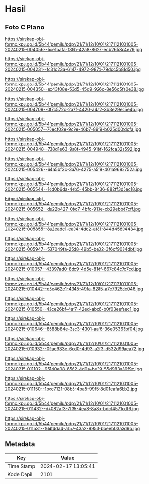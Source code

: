 # Hasil

## Foto C Plano

https://sirekap-obj-formc.kpu.go.id/5b44/pemilu/pdpr/21/71/12/10/01/2171121001005-20240215-004056--5ce1bafa-f39b-42a8-8627-ecb2658c4e79.jpg

https://sirekap-obj-formc.kpu.go.id/5b44/pemilu/pdpr/21/71/12/10/01/2171121001005-20240215-004231--fd31c23a-6147-4972-9874-79dcc5b81d50.jpg

https://sirekap-obj-formc.kpu.go.id/5b44/pemilu/pdpr/21/71/12/10/01/2171121001005-20240215-004350--ec43f08e-53d5-45d9-926c-8e56c5fa0e38.jpg

https://sirekap-obj-formc.kpu.go.id/5b44/pemilu/pdpr/21/71/12/10/01/2171121001005-20240215-004709--0f7c572c-2a2f-4420-a4a2-3b3e29ec5e4b.jpg

https://sirekap-obj-formc.kpu.go.id/5b44/pemilu/pdpr/21/71/12/10/01/2171121001005-20240215-005057--76ecf02e-9c9e-46b7-89f9-b025d00fdcfa.jpg

https://sirekap-obj-formc.kpu.go.id/5b44/pemilu/pdpr/21/71/12/10/01/2171121001005-20240215-004948--738d1e63-9a8f-4945-91bf-162fca32a592.jpg

https://sirekap-obj-formc.kpu.go.id/5b44/pemilu/pdpr/21/71/12/10/01/2171121001005-20240215-005426--64a5bf3c-3a76-4275-a5f9-401a9693752a.jpg

https://sirekap-obj-formc.kpu.go.id/5b44/pemilu/pdpr/21/71/12/10/01/2171121001005-20240215-005544--1dd0b6da-4eb5-45bb-8436-882ff3d5ec18.jpg

https://sirekap-obj-formc.kpu.go.id/5b44/pemilu/pdpr/21/71/12/10/01/2171121001005-20240215-005652--de22b427-0bc7-4bfc-913e-cb29ebbd7cff.jpg

https://sirekap-obj-formc.kpu.go.id/5b44/pemilu/pdpr/21/71/12/10/01/2171121001005-20240215-005855--8a2eadc1-ea94-4dc2-af81-844d45804434.jpg

https://sirekap-obj-formc.kpu.go.id/5b44/pemilu/pdpr/21/71/12/10/01/2171121001005-20240215-005947--537049fa-25d8-49b5-be02-3f6cf9084dbf.jpg

https://sirekap-obj-formc.kpu.go.id/5b44/pemilu/pdpr/21/71/12/10/01/2171121001005-20240215-010057--42397ad0-8dc9-4d5e-81df-667c84c7c7cd.jpg

https://sirekap-obj-formc.kpu.go.id/5b44/pemilu/pdpr/21/71/12/10/01/2171121001005-20240215-010442--d3e462e1-4345-49fa-8285-a7c7925dc046.jpg

https://sirekap-obj-formc.kpu.go.id/5b44/pemilu/pdpr/21/71/12/10/01/2171121001005-20240215-010550--42ce26bf-4af7-42ed-abc6-b0f03eefaec1.jpg

https://sirekap-obj-formc.kpu.go.id/5b44/pemilu/pdpr/21/71/12/10/01/2171121001005-20240215-010646--8688b84e-3ac3-4301-aaf6-36e05363bf04.jpg

https://sirekap-obj-formc.kpu.go.id/5b44/pemilu/pdpr/21/71/12/10/01/2171121001005-20240215-010932--09ae933e-6dd0-4d93-a2f3-d532d99aea72.jpg

https://sirekap-obj-formc.kpu.go.id/5b44/pemilu/pdpr/21/71/12/10/01/2171121001005-20240215-011102--95140e08-6562-4d0a-be39-55d983a89f9c.jpg

https://sirekap-obj-formc.kpu.go.id/5b44/pemilu/pdpr/21/71/12/10/01/2171121001005-20240215-011150--1bcc7121-08b5-4ba5-99f5-8d01eafa6bb2.jpg

https://sirekap-obj-formc.kpu.go.id/5b44/pemilu/pdpr/21/71/12/10/01/2171121001005-20240215-011432--d4082af3-7f35-4ea8-8a8b-bdcf4571ddf6.jpg

https://sirekap-obj-formc.kpu.go.id/5b44/pemilu/pdpr/21/71/12/10/01/2171121001005-20240215-011531--f6df4da4-a157-43a2-9953-bbeeb03a3d9b.jpg


## Metadata

| Key        | Value               |
| ---------- | ------------------- |
| Time Stamp | 2024-02-17 13:05:41 |
| Kode Dapil | 2101                |



